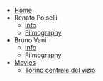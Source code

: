 <!-- TODO: Complete with your own sidebar structure and enable sidebar in index.html - or delete this file. -->
- [Home](/)
- Renato Polselli
    * [Info <i class="fas fa-info-circle" style="color: gold"></i>](rp/rpinfo.md)
    * [Filmography](rp/rpfilmography.md)
- Bruno Vani
    * [Info](bv/bvinfo.md)
    * [Filmography](bv/bvfilmography.md)
- [Movies](movies/README.md)
    * [Torino centrale del vizio](movies/torinocentraledelvizio.md)

